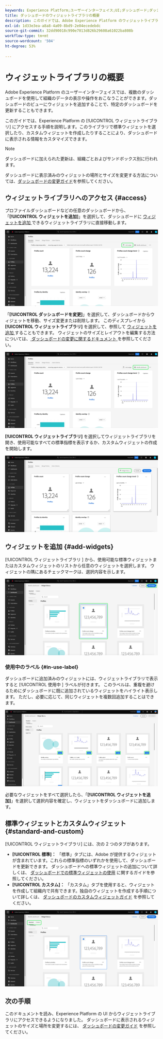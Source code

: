 ```yaml
---
keywords: Experience Platform;ユーザーインターフェイス;UI;ダッシュボード;ダッシュボード;プロファイル;セグメント;宛先;ライセンスの使用
title: ダッシュボードのウィジェットライブラリの概要
description: このガイドでは、Adobe Experience Platform のウィジェットライブラリにアクセスする手順を説明します。
exl-id: 1d33e3ea-a8a8-4a09-8bd9-2e04ecedebdc
source-git-commit: 32dd90018c990e7013d826b29608a61022ba808b
workflow-type: tm+mt
source-wordcount: '504'
ht-degree: 53%

---
```


# ウィジェットライブラリの概要

Adobe Experience Platform のユーザーインターフェイスでは、複数のダッシュボードを使用して組織のデータの表示や操作をおこなうことができます。ダッシュボードのビューにウィジェットを追加することで、特定のダッシュボードを更新することもできます。

このガイドでは、Experience Platform の [!UICONTROL ウィジェットライブラリ] にアクセスする手順を説明します。このライブラリで標準ウィジェットを選択したり、カスタムウィジェットを作成したりすることにより、ダッシュボードに表示される情報をカスタマイズできます。

>[!NOTE]
>
>ダッシュボードに加えられた更新は、組織ごとおよびサンドボックス別に行われます。

ダッシュボードに表示済みのウィジェットの場所とサイズを変更する方法については、[ダッシュボードの変更ガイド](modify.md)を参照してください。

## ウィジェットライブラリへのアクセス {#access}

プロファイルダッシュボードなどの任意のダッシュボードから、「**[!UICONTROL ウィジェットを追加]**」を選択して、ダッシュボードに [ ウィジェットを追加 ](#add-widgets) できるウィジェットライブラリに直接移動します。

![ 「ウィジェットを追加」ボタンがハイライト表示されたプロファイルダッシュボードの「概要」タブ。](../images/customization/profiles-overview-add-widget.png)

「**[!UICONTROL ダッシュボードを変更]**」を選択して、ダッシュボードからウィジェットを移動、サイズ変更または削除します。 このディスプレイから **[!UICONTROL ウィジェットライブラリ]** を選択して、参照して [ ウィジェットを追加 ](#add-widgets) することもできます。 ウィジェットのサイズとレイアウトを編集する方法については、[ ダッシュボードの変更に関するドキュメント ](./modify.md) を参照してください。

![ 「ダッシュボードを変更」がハイライト表示されたプロファイルダッシュボードの概要。](../images/customization/modify-dashboard.png)

**[!UICONTROL ウィジェットライブラリ]** を選択してウィジェットライブラリを開き、使用可能なすべての標準指標を表示するか、カスタムウィジェットの作成を開始します。

![ ウィジェットライブラリがハイライト表示された変更ダッシュボードビュー。](../images/customization/widget-library-button.png)

## ウィジェットを追加 {#add-widgets}

[!UICONTROL  ウィジェットライブラリ ] から、使用可能な標準ウィジェットまたはカスタムウィジェットのリストから任意のウィジェットを選択します。 ウィジェットの隅にあるチェックマークは、選択内容を示します。

![ 選択したウィジェットとチェックマークがハイライト表示されているウィジェットライブラリ ](../images/customization/confirm-selected-widget-to-add.png)

### 使用中のラベル {#in-use-label}

ダッシュボードに追加済みのウィジェットには、ウィジェットライブラリで表示すると [!UICONTROL  使用中 ] ラベルが付きます。 このラベルは、重複を避けるためにダッシュボードに既に追加されているウィジェットをハイライト表示します。 ただし、必要に応じて、同じウィジェットを複数回追加することはできます。

![ 使用中のラベルがハイライト表示されたウィジェットライブラリ ](../images/customization/in-use-label.png)

必要なウィジェットをすべて選択したら、「**[!UICONTROL ウィジェットを追加]**」を選択して選択内容を確定し、ウィジェットをダッシュボードに追加します。

## 標準ウィジェットとカスタムウィジェット {#standard-and-custom}

[!UICONTROL ウィジェットライブラリ] には、次の 2 つのタブがあります。

* **[!UICONTROL 標準]：** 「標準」タブには、Adobe が提供するウィジェットが含まれています。これらの標準指標のいずれかを使用して、ダッシュボードを更新できます。 ダッシュボードへの標準ウィジェットの追加について詳しくは、 [ダッシュボードでの標準ウィジェットの使用](standard-widgets.md) に関するガイドを参照してください。
* **[!UICONTROL カスタム]：** 「カスタム」タブを使用すると、ウィジェットを作成して組織内で共有できます。独自のウィジェットを作成する手順について詳しくは、 [ダッシュボードのカスタムウィジェットガイド](custom-widgets.md) を参照してください。

![ 「標準」タブと「カスタム」タブがハイライト表示されたウィジェットライブラリ ](../images/customization/widget-library.png)

## 次の手順

このドキュメントを読み、Experience Platform の UI からウィジェットライブラリにアクセスできるようになりました。 ダッシュボードに表示されるウィジェットのサイズと場所を変更するには、 [ダッシュボードの変更ガイド](modify.md) を参照してください。
